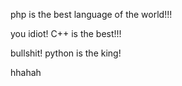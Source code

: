 php is the best language of the world!!!

you idiot! C++ is the best!!!

bullshit! python is the king!

hhahah